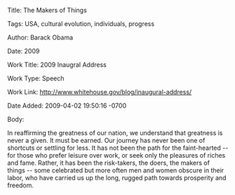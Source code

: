 Title:  The Makers of Things

Tags:   USA, cultural evolution, individuals, progress

Author: Barack Obama

Date:   2009

Work Title: 2009 Inaugral Address

Work Type: Speech

Work Link: http://www.whitehouse.gov/blog/inaugural-address/

Date Added: 2009-04-02 19:50:16 -0700

Body: 

In reaffirming the greatness of our nation, we understand that greatness is never a given. It must be earned. Our journey has never been one of shortcuts or settling for less. It has not been the path for the faint-hearted -- for those who prefer leisure over work, or seek only the pleasures of riches and fame. Rather, it has been the risk-takers, the doers, the makers of things -- some celebrated but more often men and women obscure in their labor, who have carried us up the long, rugged path towards prosperity and freedom.

